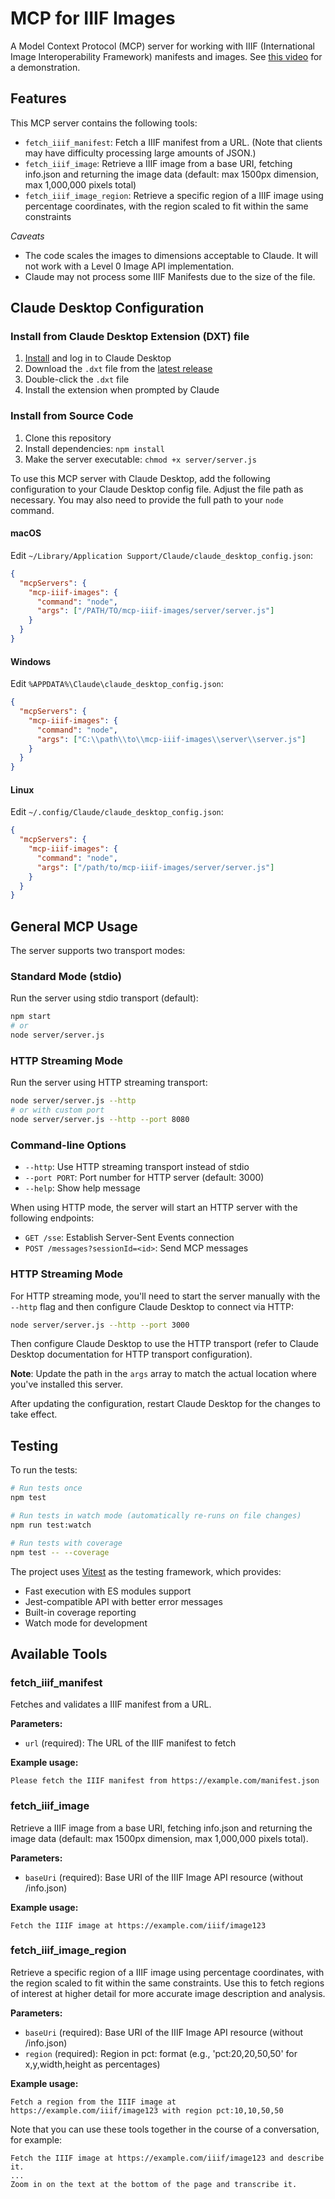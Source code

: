 # MCP for IIIF Images

A Model Context Protocol (MCP) server for working with IIIF (International Image Interoperability Framework) manifests and images.   See [this video](https://youtu.be/vsVKQWhAFBg) for a demonstration.

## Features

This MCP server contains the following tools:
- `fetch_iiif_manifest`: Fetch a IIIF manifest from a URL.  (Note that clients may have difficulty processing large amounts of JSON.)
- `fetch_iiif_image`: Retrieve a IIIF image from a base URI, fetching info.json and returning the image data (default: max 1500px dimension, max 1,000,000 pixels total)
- `fetch_iiif_image_region`: Retrieve a specific region of a IIIF image using percentage coordinates, with the region scaled to fit within the same constraints

*Caveats*
- The code scales the images to dimensions acceptable to Claude.  It will not work with a Level 0 Image API implementation.
- Claude may not process some IIIF Manifests due to the size of the file.

## Claude Desktop Configuration

### Install from Claude Desktop Extension (DXT) file

1. [Install](https://claude.ai/download) and log in to Claude Desktop
2. Download the `.dxt` file from the [latest release](https://github.com/mikeapp/mcp-iiif-images/releases) 
3. Double-click the `.dxt` file
4. Install the extension when prompted by Claude

### Install from Source Code

1. Clone this repository
2. Install dependencies: `npm install`
3. Make the server executable: `chmod +x server/server.js`

To use this MCP server with Claude Desktop, add the following configuration to your Claude Desktop config file. Adjust the file path as necessary. You may also need to provide the full path to your `node` command.

#### macOS
Edit `~/Library/Application Support/Claude/claude_desktop_config.json`:

```json
{
  "mcpServers": {
    "mcp-iiif-images": {
      "command": "node",
      "args": ["/PATH/TO/mcp-iiif-images/server/server.js"]
    }
  }
}
```

#### Windows
Edit `%APPDATA%\Claude\claude_desktop_config.json`:

```json
{
  "mcpServers": {
    "mcp-iiif-images": {
      "command": "node",
      "args": ["C:\\path\\to\\mcp-iiif-images\\server\\server.js"]
    }
  }
}
```

#### Linux
Edit `~/.config/Claude/claude_desktop_config.json`:

```json
{
  "mcpServers": {
    "mcp-iiif-images": {
      "command": "node",
      "args": ["/path/to/mcp-iiif-images/server/server.js"]
    }
  }
}
```

## General MCP Usage

The server supports two transport modes:

### Standard Mode (stdio)
Run the server using stdio transport (default):
```bash
npm start
# or
node server/server.js
```

### HTTP Streaming Mode
Run the server using HTTP streaming transport:
```bash
node server/server.js --http
# or with custom port
node server/server.js --http --port 8080
```

### Command-line Options
- `--http`: Use HTTP streaming transport instead of stdio
- `--port PORT`: Port number for HTTP server (default: 3000)
- `--help`: Show help message

When using HTTP mode, the server will start an HTTP server with the following endpoints:
- `GET /sse`: Establish Server-Sent Events connection
- `POST /messages?sessionId=<id>`: Send MCP messages



### HTTP Streaming Mode

For HTTP streaming mode, you'll need to start the server manually with the `--http` flag and then configure Claude Desktop to connect via HTTP:

```bash
node server/server.js --http --port 3000
```

Then configure Claude Desktop to use the HTTP transport (refer to Claude Desktop documentation for HTTP transport configuration).

**Note**: Update the path in the `args` array to match the actual location where you've installed this server.

After updating the configuration, restart Claude Desktop for the changes to take effect.

## Testing

To run the tests:

```bash
# Run tests once
npm test

# Run tests in watch mode (automatically re-runs on file changes)
npm run test:watch

# Run tests with coverage
npm test -- --coverage
```

The project uses [Vitest](https://vitest.dev/) as the testing framework, which provides:
- Fast execution with ES modules support
- Jest-compatible API with better error messages
- Built-in coverage reporting
- Watch mode for development

## Available Tools

### fetch_iiif_manifest
Fetches and validates a IIIF manifest from a URL.

**Parameters:**
- `url` (required): The URL of the IIIF manifest to fetch

**Example usage:**
```
Please fetch the IIIF manifest from https://example.com/manifest.json
```

### fetch_iiif_image
Retrieve a IIIF image from a base URI, fetching info.json and returning the image data (default: max 1500px dimension, max 1,000,000 pixels total).

**Parameters:**
- `baseUri` (required): Base URI of the IIIF Image API resource (without /info.json)

**Example usage:**
```
Fetch the IIIF image at https://example.com/iiif/image123
```

### fetch_iiif_image_region
Retrieve a specific region of a IIIF image using percentage coordinates, with the region scaled to fit within the same constraints. Use this to fetch regions of interest at higher detail for more accurate image description and analysis.

**Parameters:**
- `baseUri` (required): Base URI of the IIIF Image API resource (without /info.json)
- `region` (required): Region in pct: format (e.g., 'pct:20,20,50,50' for x,y,width,height as percentages)

**Example usage:**
```
Fetch a region from the IIIF image at https://example.com/iiif/image123 with region pct:10,10,50,50
```

Note that you can use these tools together in the course of a conversation, for example:
```
Fetch the IIIF image at https://example.com/iiif/image123 and describe it.
...
Zoom in on the text at the bottom of the page and transcribe it.
```

